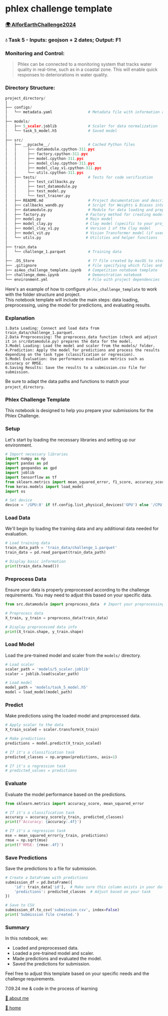 # phlex challenge template  

### [🌍 AIforEarthChallenge2024](https://platform.ai4eo.eu/)  
### 💧 Task 5 - Inputs: geojson + 2 dates; Output: F1  
###  Monitoring and Control:  
>Phlex can be connected to a monitoring system that tracks water quality in real-time,
>such as in a coastal zone.
>This will enable quick responses to deteriorations in water quality.
### Directory Structure:  
```python
project_directory/
│
├── configs/
│   └── metadata.yaml                # Metadata file with information about various types of data
│
├── models/
│   ├── 5_scaler.joblib              # Scaler for data normalization
│   └── task_5_model.h5              # Saved model
│
├── src/
│   ├── __pycache__/                 # Cached Python files
│   │     ├── datamodule.cpython-311.pyc
│   │     ├── factory.cpython-311.pyc
│   │     ├── model.cpython-311.pyc
│   │     ├── model_clay.cpython-311.pyc
│   │     ├── model_clay_v1.cpython-311.pyc
│   │     └── utils.cpython-311.pyc
│   ├── tests/                       # Tests for code verification
│   │     ├── test_callbacks.py
│   │     ├── test_datamodule.py
│   │     ├── test_model.py
│   │     └── test_trainer.py
│   ├── README.md                    # Project documentation and description
│   ├── callbacks_wandb.py           # Script for Weights & Biases integration
│   ├── datamodule.py                # Module for data loading and preparation
│   ├── factory.py                  # Factory method for creating model objects
│   ├── model.py                    # Main model
│   ├── model_clay.py               # Clay model (specific to your project)
│   ├── model_clay_v1.py            # Version 1 of the Clay model
│   ├── model_vit.py                # Vision Transformer model (if used)
│   └── utils.py                    # Utilities and helper functions
│
├── train_data
│   └── challenge_1.parquet          # Training data
│
├── .DS_Store                        # ?? File created by macOS to store metadata 
├── .gitignore                       # File specifying which files and folders to ignore in Git
├── ai4eo_challenge_template.ipynb   # Competition notebook template
├── challenge_demo.ipynb             # Demonstration notebook
└── environment.yml                  # File with project dependencies
```
Here's an example of how to configure `phlex_challenge_template` to work with the folder structure and project.  
This notebook template will include the main steps: data loading, preprocessing, using the model for predictions, and evaluating results.

### Explanation
```
1.Data Loading: Connect and load data from train_data/challenge_1.parquet.
2.Data Preprocessing: The preprocess_data function (check and adjust it in src/datamodule.py) prepares the data for the model.
3.Model Loading: Load the model and scaler from the models/ folder.
4.Prediction: Apply the model for predictions and process the results depending on the task type (classification or regression).
5.Model Evaluation: Use performance evaluation metrics such as accuracy or RMSE.
6.Saving Results: Save the results to a submission.csv file for submission.
```
Be sure to adapt the data paths and functions to match your `project_directory`.

### Phlex Challenge Template
This notebook is designed to help you prepare your submissions for the Phlex Challenge. 

### Setup
Let's start by loading the necessary libraries and setting up our environment.

```python
# Import necessary libraries
import numpy as np
import pandas as pd
import geopandas as gpd
import joblib
import tensorflow as tf
from sklearn.metrics import mean_squared_error, f1_score, accuracy_score
from keras.models import load_model
import os

# Set device
device = '/GPU:0' if tf.config.list_physical_devices('GPU') else '/CPU:0'
```

### Load Data  
We'll begin by loading the training data and any additional data needed for evaluation.

```python
# Load training data
train_data_path = 'train_data/challenge_1.parquet'
train_data = pd.read_parquet(train_data_path)

# Display basic information
print(train_data.head())
```
### Preprocess Data
Ensure your data is properly preprocessed according to the challenge requirements. You may need to adjust this based on your specific data.

```python
from src.datamodule import preprocess_data  # Import your preprocessing function

# Preprocess data
X_train, y_train = preprocess_data(train_data)

# Display preprocessed data info
print(X_train.shape, y_train.shape)
```
### Load Model
Load the pre-trained model and scaler from the `models/` directory.

```python
# Load scaler
scaler_path = 'models/5_scaler.joblib'
scaler = joblib.load(scaler_path)

# Load model
model_path = 'models/task_5_model.h5'
model = load_model(model_path)
```
### Predict
Make predictions using the loaded model and preprocessed data.

```python
# Apply scaler to the data
X_train_scaled = scaler.transform(X_train)

# Make predictions
predictions = model.predict(X_train_scaled)

# If it's a classification task
predicted_classes = np.argmax(predictions, axis=1)

# If it's a regression task
# predicted_values = predictions
```
### Evaluate
Evaluate the model performance based on the predictions.

```python
from sklearn.metrics import accuracy_score, mean_squared_error

# If it's a classification task
accuracy = accuracy_score(y_train, predicted_classes)
print(f'Accuracy: {accuracy:.4f}')

# If it's a regression task
mse = mean_squared_error(y_train, predictions)
rmse = np.sqrt(mse)
print(f'RMSE: {rmse:.4f}')
```
### Save Predictions
Save the predictions to a file for submission.

```python
# Create a DataFrame with predictions
submission_df = pd.DataFrame({
    'id': train_data['id'],  # Make sure this column exists in your data
    'predictions': predicted_classes  # Adjust based on your task
})

# Save to CSV
submission_df.to_csv('submission.csv', index=False)
print('Submission file created.')
```
### Summary
In this notebook, we:  
* Loaded and preprocessed data.  
* Loaded a pre-trained model and scaler.  
* Made predictions and evaluated the model.  
* Saved the predictions for submission.

Feel free to adjust this template based on your specific needs and the challenge requirements.  

7.09.24 me & code in the process of learning

[🧔 about me](https://a1ex-13.github.io/me/1)  

[🚪 home](https://a1ex-13.github.io)  


